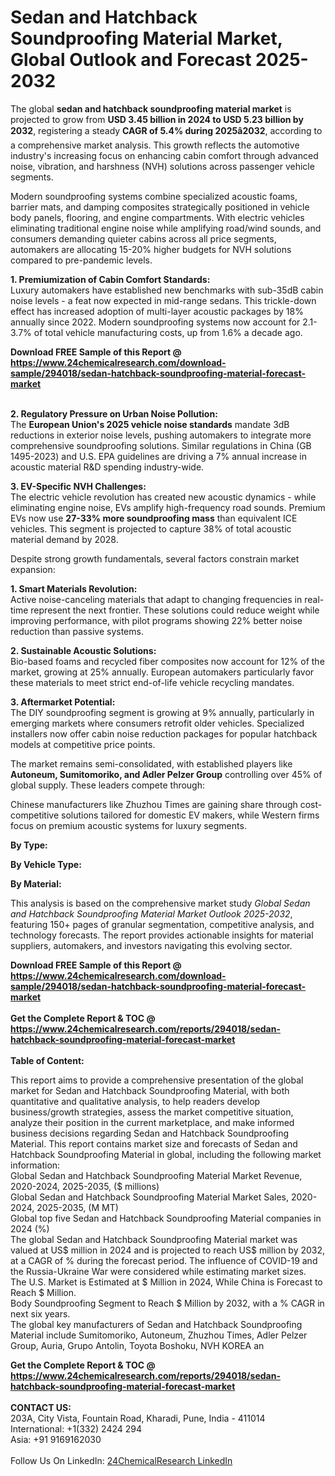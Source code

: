 <h1>Sedan and Hatchback Soundproofing Material Market, Global Outlook and Forecast 2025-2032</h1><p>The global <strong>sedan and hatchback soundproofing material market</strong> is projected to grow from <strong>USD 3.45 billion in 2024 to USD 5.23 billion by 2032</strong>, registering a steady <strong>CAGR of 5.4% during 2025â2032</strong>, according to a comprehensive market analysis. This growth reflects the automotive industry's increasing focus on enhancing cabin comfort through advanced noise, vibration, and harshness (NVH) solutions across passenger vehicle segments.</p><p>Modern soundproofing systems combine specialized acoustic foams, barrier mats, and damping composites strategically positioned in vehicle body panels, flooring, and engine compartments. With electric vehicles eliminating traditional engine noise while amplifying road/wind sounds, and consumers demanding quieter cabins across all price segments, automakers are allocating 15-20% higher budgets for NVH solutions compared to pre-pandemic levels.</p><p><strong>1. Premiumization of Cabin Comfort Standards:</strong><br>
Luxury automakers have established new benchmarks with sub-35dB cabin noise levels - a feat now expected in mid-range sedans. This trickle-down effect has increased adoption of multi-layer acoustic packages by 18% annually since 2022. Modern soundproofing systems now account for 2.1-3.7% of total vehicle manufacturing costs, up from 1.6% a decade ago.</p><div><b>Download FREE Sample of this Report @ 
            <a href="https://www.24chemicalresearch.com/download-sample/294018/sedan-hatchback-soundproofing-material-forecast-market">
            https://www.24chemicalresearch.com/download-sample/294018/sedan-hatchback-soundproofing-material-forecast-market</a></b></div><br><p><strong>2. Regulatory Pressure on Urban Noise Pollution:</strong><br>
The <strong>European Union's 2025 vehicle noise standards</strong> mandate 3dB reductions in exterior noise levels, pushing automakers to integrate more comprehensive soundproofing solutions. Similar regulations in China (GB 1495-2023) and U.S. EPA guidelines are driving a 7% annual increase in acoustic material R&amp;D spending industry-wide.</p><p><strong>3. EV-Specific NVH Challenges:</strong><br>
The electric vehicle revolution has created new acoustic dynamics - while eliminating engine noise, EVs amplify high-frequency road sounds. Premium EVs now use <strong>27-33% more soundproofing mass</strong> than equivalent ICE vehicles. This segment is projected to capture 38% of total acoustic material demand by 2028.</p><p>Despite strong growth fundamentals, several factors constrain market expansion:</p><p><strong>1. Smart Materials Revolution:</strong><br>
Active noise-canceling materials that adapt to changing frequencies in real-time represent the next frontier. These solutions could reduce weight while improving performance, with pilot programs showing 22% better noise reduction than passive systems.</p><p><strong>2. Sustainable Acoustic Solutions:</strong><br>
Bio-based foams and recycled fiber composites now account for 12% of the market, growing at 25% annually. European automakers particularly favor these materials to meet strict end-of-life vehicle recycling mandates.</p><p><strong>3. Aftermarket Potential:</strong><br>
The DIY soundproofing segment is growing at 9% annually, particularly in emerging markets where consumers retrofit older vehicles. Specialized installers now offer cabin noise reduction packages for popular hatchback models at competitive price points.</p><p>The market remains semi-consolidated, with established players like <strong>Autoneum, Sumitomoriko, and Adler Pelzer Group</strong> controlling over 45% of global supply. These leaders compete through:</p><p>Chinese manufacturers like Zhuzhou Times are gaining share through cost-competitive solutions tailored for domestic EV makers, while Western firms focus on premium acoustic systems for luxury segments.</p><p><strong>By Type:</strong></p><p><strong>By Vehicle Type:</strong></p><p><strong>By Material:</strong></p><p>This analysis is based on the comprehensive market study <em>Global Sedan and Hatchback Soundproofing Material Market Outlook 2025-2032</em>, featuring 150+ pages of granular segmentation, competitive analysis, and technology forecasts. The report provides actionable insights for material suppliers, automakers, and investors navigating this evolving sector.</p><div><b>Download FREE Sample of this Report @ 
            <a href="https://www.24chemicalresearch.com/download-sample/294018/sedan-hatchback-soundproofing-material-forecast-market">
            https://www.24chemicalresearch.com/download-sample/294018/sedan-hatchback-soundproofing-material-forecast-market</a></b></div><br><div><b>Get the Complete Report & TOC @ 
            <a href="https://www.24chemicalresearch.com/reports/294018/sedan-hatchback-soundproofing-material-forecast-market">
            https://www.24chemicalresearch.com/reports/294018/sedan-hatchback-soundproofing-material-forecast-market</a></b></div><br>
            <b>Table of Content:</b><p>This report aims to provide a comprehensive presentation of the global market for Sedan and Hatchback Soundproofing Material, with both quantitative and qualitative analysis, to help readers develop business/growth strategies, assess the market competitive situation, analyze their position in the current marketplace, and make informed business decisions regarding Sedan and Hatchback Soundproofing Material. This report contains market size and forecasts of Sedan and Hatchback Soundproofing Material in global, including the following market information:<br />
Global Sedan and Hatchback Soundproofing Material Market Revenue, 2020-2024, 2025-2035, ($ millions)<br />
Global Sedan and Hatchback Soundproofing Material Market Sales, 2020-2024, 2025-2035, (M MT)<br />
Global top five Sedan and Hatchback Soundproofing Material companies in 2024 (%)<br />
The global Sedan and Hatchback Soundproofing Material market was valued at US$ million in 2024 and is projected to reach US$ million by 2032, at a CAGR of % during the forecast period. The influence of COVID-19 and the Russia-Ukraine War were considered while estimating market sizes.<br />
The U.S. Market is Estimated at $ Million in 2024, While China is Forecast to Reach $ Million.<br />
Body Soundproofing Segment to Reach $ Million by 2032, with a % CAGR in next six years.<br />
The global key manufacturers of Sedan and Hatchback Soundproofing Material include Sumitomoriko, Autoneum, Zhuzhou Times, Adler Pelzer Group, Auria, Grupo Antolin, Toyota Boshoku, NVH KOREA an</p><div><b>Get the Complete Report & TOC @ 
            <a href="https://www.24chemicalresearch.com/reports/294018/sedan-hatchback-soundproofing-material-forecast-market">
            https://www.24chemicalresearch.com/reports/294018/sedan-hatchback-soundproofing-material-forecast-market</a></b></div><br><b>CONTACT US:</b><br>
            203A, City Vista, Fountain Road, Kharadi, Pune, India - 411014<br>
            International: +1(332) 2424 294<br>
            Asia: +91 9169162030 <br><br>
            Follow Us On LinkedIn: <a href="https://www.linkedin.com/company/24chemicalresearch/">24ChemicalResearch LinkedIn</a>